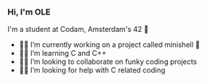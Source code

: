 ### Hi, I'm **OLE**

I'm a student at Codam, Amsterdam's 42 🌟
- 🧞‍♂️ I’m currently working on a project called minishell 🐢 
- 🤷‍♂️ I’m learning C and C++
- 🙋‍♂️ I’m looking to collaborate on funky coding projects
- 🤷‍♂️ I’m looking for help with C related coding 

